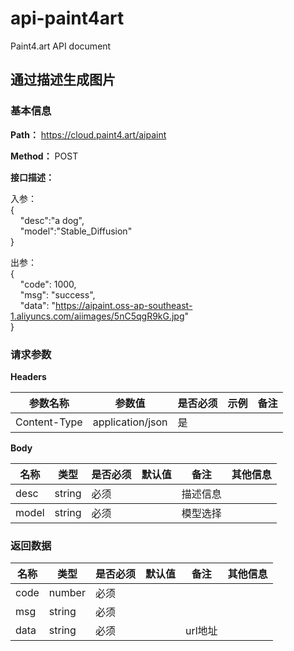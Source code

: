 # api-paint4art
Paint4.art API document
## 通过描述生成图片

<a id=通过描述生成图片1404> </a>

### 基本信息

**Path：** https://cloud.paint4.art/aipaint

**Method：** POST

**接口描述：**

<p>入参：<br>
{<br>
&nbsp;&nbsp;&nbsp; "desc":"a dog",<br>
&nbsp;&nbsp;&nbsp; "model":"Stable_Diffusion"<br>
}</p>
<p>出参：<br>
{<br>
&nbsp;&nbsp;&nbsp; "code": 1000,<br>
&nbsp;&nbsp;&nbsp; "msg": "success",<br>
&nbsp;&nbsp;&nbsp; "data": "<a href="https://aipaint.oss-ap-southeast-1.aliyuncs.com/aiimages/5nC5qgR9kG.jpg">https://aipaint.oss-ap-southeast-1.aliyuncs.com/aiimages/5nC5qgR9kG.jpg</a>"<br>
}</p>



### 请求参数

**Headers**

| 参数名称      | 参数值           | 是否必须 | 示例                                                         | 备注  |
| ------------- | ---------------- | -------- | ------------------------------------------------------------ | ----- |
| Content-Type  | application/json | 是       |                                                              |       |

**Body** 
<table>
  <thead class="ant-table-thead">
    <tr>
      <th key=name>名称</th><th key=type>类型</th><th key=required>是否必须</th><th key=default>默认值</th><th key=desc>备注</th><th key=sub>其他信息</th>
    </tr>
  </thead><tbody className="ant-table-tbody"><tr key=0-0><td key=0><span style="padding-left: 0px"><span style="color: #8c8a8a"></span> desc</span></td><td key=1><span>string</span></td><td key=2>必须</td><td key=3></td><td key=4><span style="white-space: pre-wrap">描述信息</span></td><td key=5></td></tr>
               </tbody>
  </thead><tbody className="ant-table-tbody"><tr key=0-0><td key=0><span style="padding-left: 0px"><span style="color: #8c8a8a"></span> model</span></td><td key=1><span>string</span></td><td key=2>必须</td><td key=3></td><td key=4><span style="white-space: pre-wrap">模型选择</span></td><td key=5></td></tr>
               </tbody>
              </table>


### 返回数据

<table>
  <thead class="ant-table-thead">
    <tr>
      <th key=name>名称</th><th key=type>类型</th><th key=required>是否必须</th><th key=default>默认值</th><th key=desc>备注</th><th key=sub>其他信息</th>
    </tr>
  </thead><tbody className="ant-table-tbody"><tr key=0-0><td key=0><span style="padding-left: 0px"><span style="color: #8c8a8a"></span> code</span></td><td key=1><span>number</span></td><td key=2>必须</td><td key=3></td><td key=4><span style="white-space: pre-wrap"></span></td><td key=5></td></tr><tr key=0-1><td key=0><span style="padding-left: 0px"><span style="color: #8c8a8a"></span> msg</span></td><td key=1><span>string</span></td><td key=2>必须</td><td key=3></td><td key=4><span style="white-space: pre-wrap"></span></td><td key=5></td></tr><tr key=0-2><td key=0><span style="padding-left: 0px"><span style="color: #8c8a8a"></span> data</span></td><td key=1><span>string</span></td><td key=2>必须</td><td key=3></td><td key=4><span style="white-space: pre-wrap">url地址</span></td><td key=5></td></tr>
               </tbody>
              </table>


# 
